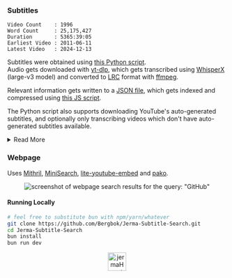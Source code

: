 ### Subtitles

<!-- Statistics -->

```
Video Count    : 1996
Word Count     : 25,175,427
Duration       : 5365:39:05
Earliest Video : 2011-06-11
Latest Video   : 2024-12-13
```

Subtitles were obtained using [this Python script](/src/downloader/get_subtitles.py).  
Audio gets downloaded with [yt-dlp](https://github.com/yt-dlp/yt-dlp), which gets transcribed using [WhisperX](https://github.com/m-bain/whisperX) (large-v3 model) and converted to [LRC](https://en.wikipedia.org/wiki/LRC_(file_format)) format  with [ffmpeg](https://github.com/FFmpeg/FFmpeg).

Relevant information gets written to a [JSON file](/src/assets/Subtitles.json), which gets indexed and compressed using [this JS script](/src/scripts/index-subtitles.js).

The Python script also supports downloading YouTube's auto-generated subtitles, and optionally only transcribing videos which don't have auto-generated subtitles available.

<details>
<summary>Read More</summary>

Initially used YouTube's auto-generated subtitles, but far too many videos either didn't have them available or had [censored](https://support.google.com/youtube/thread/70343381/new-default-setting-for-automatic-captions-uses-to-better-avoid-mistakes) swears.

Tried using [OpenAI's Whisper](https://github.com/openai/whisper) next, but after transcribing a bunch of videos with it I realized it kinda sucks in some aspects.  
It hallucinated a lot, especially during sections with no speech.  
Timestamps were incorrect on some transcriptions, and the first timestamp would always start at zero seconds, which was normally wrong.  
It's also pretty slow, especially if you use some of the bigger models.

Switching to WhisperX mostly solved the aforementioned problems.  
However, it's still far from perfect and does have some [limitations](https://github.com/m-bain/whisperX/tree/49161922461871e6732fbe1aeb20fc1d4cccc9df?tab=readme-ov-file#limitations-%EF%B8%8F).

</details>

### Webpage

Uses [Mithril](https://github.com/MithrilJS/mithril.js), [MiniSearch](https://github.com/lucaong/minisearch), [lite-youtube-embed](https://github.com/paulirish/lite-youtube-embed) and [pako](https://github.com/nodeca/pako).

<p align='center'>
    <picture>
        <img src='https://i.imgur.com/ce1qBr2.png' alt='screenshot of webpage search results for the query: "GitHub"'>
    </picture>
</p>

#### Running Locally

```bash
# feel free to substitute bun with npm/yarn/whatever
git clone https://github.com/Bergbok/Jerma-Subtitle-Search.git
cd Jerma-Subtitle-Search
bun install
bun run dev
```

<p align='center'>
    <picture>
        <img src='https://i.imgur.com/O8rbink.png' alt='jermaHeart Twitch Emote' width=42px />
    </picture>
</p>

<!-- 
Notes to self:

Repo setup steps:
- https://github.com/Bergbok/Jerma-Subtitle-Search/settings
    - Social preview
    - Include Git LFS objects in archives
- https://github.com/Bergbok/Jerma-Subtitle-Search/settings/pages
    - Build source
    - Custom domain
- https://github.com/Bergbok/Jerma-Subtitle-Search/settings/actions
    - Artifact and log retention
    - Write permissions
- https://github.com/Bergbok/Jerma-Subtitle-Search/settings/actions/runners
    - Self-hosted runner
- https://github.com/Bergbok/Jerma-Subtitle-Search/settings/security_analysis
    - Dependabot
- https://github.com/Bergbok/Jerma-Subtitle-Search/settings/secrets/actions
    - Cookies

avif conversion:
- ffmpeg -i "x" -map 0 -filter:0 "format=yuv420p" -filter:1 "format=yuva444p,alphaextract" -crf 21 "x.avif"
-->
